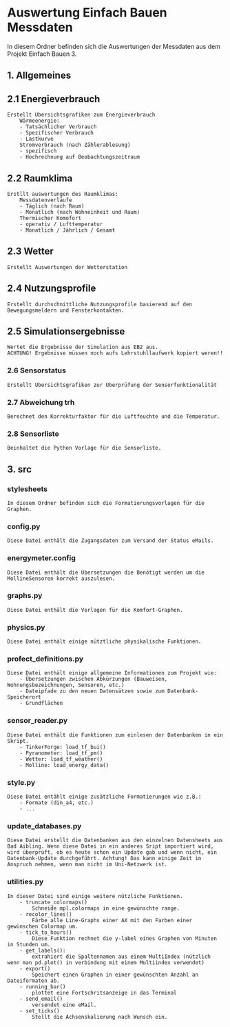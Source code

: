 # **Auswertung Einfach Bauen Messdaten**

In diesem Ordner befinden sich die Auswertungen der Messdaten aus dem Projekt Einfach Bauen 3.
## 1. Allgemeines



## 2.1 Energieverbrauch
    Erstellt Übersichtsgrafiken zum Energieverbrauch
        Wärmeenergie:
        - Tatsächlicher Verbrauch
        - Spezifischer Verbrauch
        - Lastkurve
        Stromverbrauch (nach Zählerablesung)
        - spezifisch
        - Hochrechnung auf Beobachtungszeitraum
## 2.2 Raumklima
    Erstllt auswertungen des Raumklimas:
        Messdatenverläufe
        - Täglich (nach Raum)
        - Monatlich (nach Wohneinheit und Raum)
        Thermischer Komofort
        - operativ / Lufttemperatur
        - Monatlich / Jährlich / Gesamt
## 2.3 Wetter
    Erstellt Auswertungen der Wetterstation
## 2.4 Nutzungsprofile
    Erstellt durchschnittliche Nutzungsprofile basierend auf den Bewegungsmeldern und Fensterkontakten.
## 2.5 Simulationsergebnisse
    Wertet die Ergebnisse der Simulation aus EB2 aus. 
    ACHTUNG! Ergebnisse müssen noch aufs Lehrstuhllaufwerk kopiert weren!!
### 2.6 Sensorstatus
    Erstellt Übersichtsgrafiken zur Überprüfung der Sensorfunktionalität
### 2.7 Abweichung trh
    Berechnet den Korrekturfaktor für die Luftfeuchte und die Temperatur.
### 2.8 Sensorliste
    Beinhaltet die Python Vorlage für die Sensorliste. 

## 3. src
### stylesheets
    In diesem Ordner befinden sich die Formatierungsvorlagen für die Graphen.
### config.py
    Diese Datei enthält die Zugangsdaten zum Versand der Status eMails.
### energymeter.config
    Diese Datei enthält die Übersetzungen die Benötigt werden um die MollineSensoren korrekt auszulesen.
### graphs.py
    Diese Datei enthält die Vorlagen für die Komfort-Graphen.
### physics.py
    Diese Datei enthält einige nütztliche physikalische Funktionen.
### profect_definitions.py
    Diese Datei enthält einige allgemeine Informationen zum Projekt wie:
        - Übersetzungen zwischen Abkürzungen (Bauweisen, Wohnungsbezeichnungen, Sensoren, etc.)
        - Dateipfade zu den neuen Datensätzen sowie zum Datenbank-Speicherort
        - Grundflächen
### sensor_reader.py
    Diese Datei enthält die Funktionen zum einlesen der Datenbanken in ein Skript.
        - TinkerForge: load_tf_bui()
        - Pyranometer: load_tf_pm()
        - Wetter: load_tf_weather()
        - Molline: load_energy_data()
### style.py
    Diese Datei entählt einige zusätzliche Formatierungen wie z.B.:
        - Formate (din_a4, etc.)
        - ...
### update_databases.py
    Diese Datei erstellt die Datenbanken aus den einzelnen Datensheets aus Bad Aibling. Wenn diese Datei in ein anderes Sript importiert wird, wird überprüft, ob es heute schon ein Update gab und wenn nicht, ein Datenbank-Update durchgeführt. Achtung! Das kann einige Zeit in Anspruch nehmen, wenn man nicht im Uni-Netzwerk ist.
### utilities.py
    In dieser Datei sind einige weitere nützliche Funktionen.
        - truncate_colormaps()
            Schneide mpl.colormaps in eine gewünschte range.
        - recolor_lines()
            Färbe alle Line-Graphs einer AX mit den Farben einer gewünschen Colormap um.
        - tick_to_hours()
            Diese Funktion rechnet die y-label eines Graphen von Minuten in Stunden um.
        - get_labels():
            extrahiert die Spaltennamen aus einem MultiIndex (nützlich wenn man pd.plot() in verbindung mit einem Multiindex verwendet)
        - export()
            Speichert einen Graphen in einer gewünschten Anzahl an Dateiformaten ab.
        - running_bar()
            plottet eine Fortschritsanzeige in das Terminal
        - send_email()
            versendet eine eMail. 
        - set_ticks()
            Stellt die Achsenskalierung nach Wunsch ein.